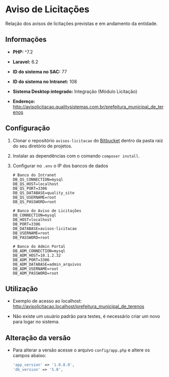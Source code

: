 # Aviso de Licitações

Relação dos avisos de licitações previstas e em andamento da entidade.



## Informações

- **PHP:** ^7.2

- **Laravel:**   6.2

- **ID do sistema no SAC:**  77

- **ID do sistema no Intranet:** 108

- **Sistema Desktop integrado:** Integração (Módulo Licitação)

- **Endereço:** http://avisolicitacao.qualitysistemas.com.br/prefeitura_municipal_de_terenos

## Configuração

1. Clonar o repositório `avisos-licitacao` do [Bitbucket](https://bitbucket.org/qualitysistemas/avisos-licitacao/src/master/) dentro da pasta raiz do seu diretório de projetos.

2. Instalar as dependências com o comando `composer install`.

3. Configurar no `.env` o IP dos bancos de dados
   
   ```
   # Banco do Intranet
   DB_QS_CONNECTION=mysql
   DB_QS_HOST=localhost
   DB_QS_PORT=3306
   DB_QS_DATABASE=quality_site
   DB_QS_USERNAME=root
   DB_QS_PASSWORD=root
   
   # Banco do Aviso de Licitações
   DB_CONNECTION=mysql
   DB_HOST=localhost
   DB_PORT=3306
   DB_DATABASE=avisos-licitacao
   DB_USERNAME=root
   DB_PASSWORD=root
   
   # Banco do Admin Portal
   DB_ADM_CONNECTION=mysql
   DB_ADM_HOST=10.1.2.32
   DB_ADM_PORT=3306
   DB_ADM_DATABASE=admin_arquivos
   DB_ADM_USERNAME=root
   DB_ADM_PASSWORD=root
   ```

## Utilização

- Exemplo de acesso ao localhost: http://avisolicitacao.localhost/prefeitura_municipal_de_terenos

- Não existe um usuário padrão para testes, é necessário criar um novo para logar no sistema.

## Alteração da versão

- Para alterar a versão acesse o arquivo `config/app.php` e altere os campos abaixo:
  
  ```php
  'app_version' => '1.0.8.0',
  'db_version' => '5.0',
  ```
